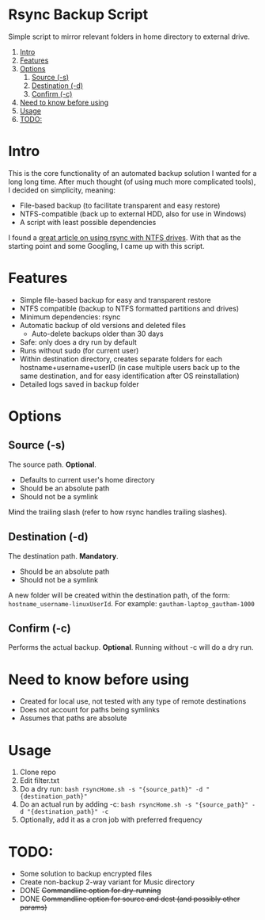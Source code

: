# Rsync Backup Script

Simple script to mirror relevant folders in home directory to external drive.

<!-- TOC orderedList:true updateOnSave:false -->

1. [Intro](#intro)
2. [Features](#features)
3. [Options](#options)
    1. [Source (-s)](#source--s)
    2. [Destination (-d)](#destination--d)
    3. [Confirm (-c)](#confirm--c)
4. [Need to know before using](#need-to-know-before-using)
5. [Usage](#usage)
6. [TODO:](#todo)

<!-- /TOC -->

# Intro

This is the core functionality of an automated backup solution I wanted for a long long time. After much thought (of using much more complicated tools), I decided on simplicity, meaning:

- File-based backup (to facilitate transparent and easy restore)
- NTFS-compatible (back up to external HDD, also for use in Windows)
- A script with least possible dependencies

I found a [great article on using rsync with NTFS drives](https://ubuntuforums.org/showthread.php?t=820425). With that as the starting point and some Googling, I came up with this script.

# Features

- Simple file-based backup for easy and transparent restore
- NTFS compatible (backup to NTFS formatted partitions and drives)
- Minimum dependencies: rsync
- Automatic backup of old versions and deleted files
  - Auto-delete backups older than 30 days
- Safe: only does a dry run by default
- Runs without sudo (for current user)
- Within destination directory, creates separate folders for each hostname+username+userID (in case multiple users back up to the same destination, and for easy identification after OS reinstallation)
- Detailed logs saved in backup folder

# Options

## Source (-s)

The source path. __Optional__.
- Defaults to current user's home directory
- Should be an absolute path
- Should not be a symlink

Mind the trailing slash (refer to how rsync handles trailing slashes).

## Destination (-d)

The destination path. __Mandatory__.
- Should be an absolute path
- Should not be a symlink

A new folder will be created within the destination path, of the form: `hostname_username-linuxUserId`. For example: `gautham-laptop_gautham-1000`

## Confirm (-c)

Performs the actual backup. __Optional__. Running without -c will do a dry run.

# Need to know before using

- Created for local use, not tested with any type of remote destinations
- Does not account for paths being symlinks
- Assumes that paths are absolute

# Usage

1. Clone repo
2. Edit filter.txt
3. Do a dry run: `bash rsyncHome.sh -s "{source_path}" -d "{destination_path}"`
4. Do an actual run by adding -c: `bash rsyncHome.sh -s "{source_path}" -d "{destination_path}" -c`
5. Optionally, add it as a cron job with preferred frequency

# TODO:

- Some solution to backup encrypted files
- Create non-backup 2-way variant for Music directory
- DONE ~~Commandline option for dry-running~~
- DONE ~~Commandline option for source and dest (and possibly other params)~~

